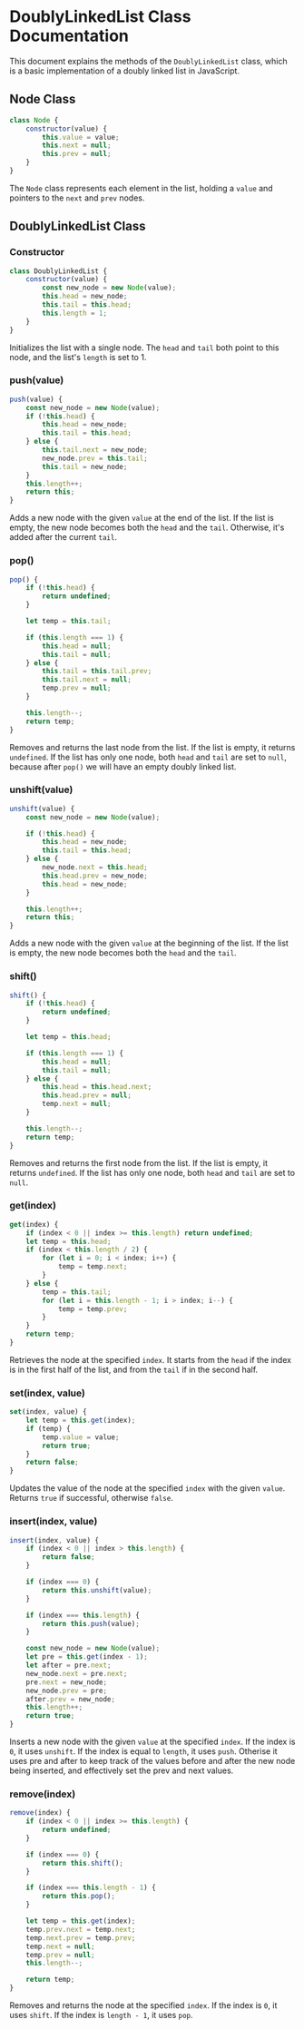# DoublyLinkedList Class Documentation

This document explains the methods of the `DoublyLinkedList` class, which is a basic implementation of a doubly linked list in JavaScript.

## Node Class

```javascript
class Node {
    constructor(value) {
        this.value = value;
        this.next = null;
        this.prev = null;
    }
}
```

The `Node` class represents each element in the list, holding a `value` and pointers to the `next` and `prev` nodes.

## DoublyLinkedList Class

### Constructor

```javascript
class DoublyLinkedList {
    constructor(value) {
        const new_node = new Node(value);
        this.head = new_node;
        this.tail = this.head;
        this.length = 1;
    }
}
```

Initializes the list with a single node. The `head` and `tail` both point to this node, and the list's `length` is set to 1.

### push(value)

```javascript
push(value) {
    const new_node = new Node(value);
    if (!this.head) {
        this.head = new_node;
        this.tail = this.head;
    } else {
        this.tail.next = new_node;
        new_node.prev = this.tail;
        this.tail = new_node;
    }
    this.length++;
    return this;
}
```

Adds a new node with the given `value` at the end of the list. If the list is empty, the new node becomes both the `head` and the `tail`. Otherwise, it's added after the current `tail`.

### pop()

```javascript
pop() {
    if (!this.head) {
        return undefined;
    }

    let temp = this.tail;

    if (this.length === 1) {
        this.head = null;
        this.tail = null;
    } else {
        this.tail = this.tail.prev;
        this.tail.next = null;
        temp.prev = null;
    }

    this.length--;
    return temp;
}
```

Removes and returns the last node from the list. If the list is empty, it returns `undefined`. If the list has only one node, both `head` and `tail` are set to `null`, because after `pop()` we will have an empty doubly linked list.

### unshift(value)

```javascript
unshift(value) {
    const new_node = new Node(value);

    if (!this.head) {
        this.head = new_node;
        this.tail = this.head;
    } else {
        new_node.next = this.head;
        this.head.prev = new_node;
        this.head = new_node;
    }

    this.length++;
    return this;
}
```

Adds a new node with the given `value` at the beginning of the list. If the list is empty, the new node becomes both the `head` and the `tail`.

### shift()

```javascript
shift() {
    if (!this.head) {
        return undefined;
    }

    let temp = this.head;

    if (this.length === 1) {
        this.head = null;
        this.tail = null;
    } else {
        this.head = this.head.next;
        this.head.prev = null;
        temp.next = null;
    }

    this.length--;
    return temp;
}
```

Removes and returns the first node from the list. If the list is empty, it returns `undefined`. If the list has only one node, both `head` and `tail` are set to `null`.

### get(index)

```javascript
get(index) {
    if (index < 0 || index >= this.length) return undefined;
    let temp = this.head;
    if (index < this.length / 2) {
        for (let i = 0; i < index; i++) {
            temp = temp.next;
        }
    } else {
        temp = this.tail;
        for (let i = this.length - 1; i > index; i--) {
            temp = temp.prev;
        }
    }
    return temp;
}
```

Retrieves the node at the specified `index`. It starts from the `head` if the index is in the first half of the list, and from the `tail` if in the second half.

### set(index, value)

```javascript
set(index, value) {
    let temp = this.get(index);
    if (temp) {
        temp.value = value;
        return true;
    }
    return false;
}
```

Updates the value of the node at the specified `index` with the given `value`. Returns `true` if successful, otherwise `false`.

### insert(index, value)

```javascript
insert(index, value) {
    if (index < 0 || index > this.length) {
        return false;
    }

    if (index === 0) {
        return this.unshift(value);
    }

    if (index === this.length) {
        return this.push(value);
    }

    const new_node = new Node(value);
    let pre = this.get(index - 1);
    let after = pre.next;
    new_node.next = pre.next;
    pre.next = new_node;
    new_node.prev = pre;
    after.prev = new_node;
    this.length++;
    return true;
}
```

Inserts a new node with the given `value` at the specified `index`. If the index is `0`, it uses `unshift`. If the index is equal to `length`, it uses `push`. Otherise it uses pre and after to keep track of the values before and after the new node being inserted, and effectively set the prev and next values.

### remove(index)

```javascript
remove(index) {
    if (index < 0 || index >= this.length) {
        return undefined;
    }

    if (index === 0) {
        return this.shift();
    }

    if (index === this.length - 1) {
        return this.pop();
    }

    let temp = this.get(index);
    temp.prev.next = temp.next;
    temp.next.prev = temp.prev;
    temp.next = null;
    temp.prev = null;
    this.length--;

    return temp;
}
```

Removes and returns the node at the specified `index`. If the index is `0`, it uses `shift`. If the index is `length - 1`, it uses `pop`.

